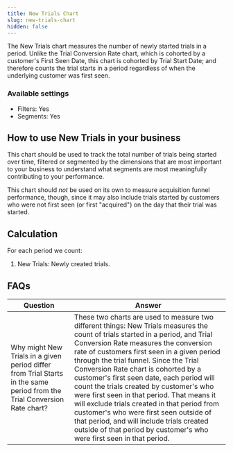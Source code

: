 ```yaml
---
title: New Trials Chart
slug: new-trials-chart
hidden: false
---
```


The New Trials chart measures the number of newly started trials in a period. Unlike the Trial Conversion Rate chart, which is cohorted by a customer's First Seen Date, this chart is cohorted by Trial Start Date; and therefore counts the trial starts in a period regardless of when the underlying customer was first seen.

### Available settings

- Filters: Yes
- Segments: Yes

## How to use New Trials in your business

This chart should be used to track the total number of trials being started over time, filtered or segmented by the dimensions that are most important to your business to understand what segments are most meaningfully contributing to your performance.

This chart should _not_ be used on its own to measure acquisition funnel performance, though, since it may also include trials started by customers who were not first seen (or first "acquired") on the day that their trial was started.

## Calculation

For each period we count:

1. New Trials: Newly created trials.

## FAQs

| Question                                                                                                                 | Answer                                                                                                                                                                                                                                                                                                                                                                                                                                                                                                                                                                                                                                                          |
| ------------------------------------------------------------------------------------------------------------------------ | --------------------------------------------------------------------------------------------------------------------------------------------------------------------------------------------------------------------------------------------------------------------------------------------------------------------------------------------------------------------------------------------------------------------------------------------------------------------------------------------------------------------------------------------------------------------------------------------------------------------------------------------------------------- |
| Why might New Trials in a given period differ from Trial Starts in the same period from the Trial Conversion Rate chart? | These two charts are used to measure two different things: New Trials measures the count of trials started in a period, and Trial Conversion Rate measures the conversion rate of customers first seen in a given period through the trial funnel. Since the Trial Conversion Rate chart is cohorted by a customer's first seen date, each period will count the trials created by customer's who were first seen in that period. That means it will exclude trials created in that period from customer's who were first seen outside of that period, and will include trials created outside of that period by customer's who were first seen in that period. |
